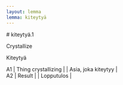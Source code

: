 ```yaml
---
layout: lemma
lemma: kiteytyä
---
```


<div class="sense">
# <span class="sensename">kiteytyä.1</span>

<span class="description">Crystallize</span>

<span class="description">Kiteytyä</span>

A1 | Thing crystallizing |   | Asia, joka kiteytyy |  
A2 | Result |   | Lopputulos |  

</div>

